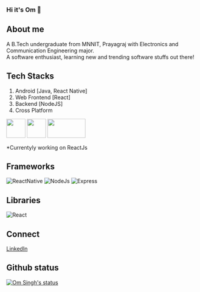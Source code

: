 ### Hi it's Om 👋

## About me

A B.Tech undergraduate from MNNIT, Prayagraj with Electronics and Communication Engineering major. <br/>
A software enthusiast, learning new and trending software stuffs out there!



## Tech Stacks

1) Android [Java, React Native]
2) Web Frontend [React]
3) Backend [NodeJS] 
4) Cross Platform

<img src = "https://cdn.vox-cdn.com/thumbor/kL-Z76ZSmU6AUOBanezRDqSQ7us=/1400x1400/filters:format(jpeg)/cdn.vox-cdn.com/uploads/chorus_asset/file/19086219/Android_logo_stacked__RGB_.jpg" height="50px" width="50px"/>   <img src = "https://ensocore.com/media/61/reactjs-logo-sticker%20%281%29.jpg" height = "50px" width = "50px">   <img src = "https://upload.wikimedia.org/wikipedia/commons/d/d9/Node.js_logo.svg" height = "50px" width = "100px">

 
 *Currentyly working on ReactJs 
 
 ## Frameworks
  ![ReactNative](https://img.shields.io/badge/react--native-Mobile-green)
  ![NodeJs](https://img.shields.io/badge/node--js-Backend-orange)
  ![Express](https://img.shields.io/badge/express-Backend-yellow)
  
  ## Libraries
  ![React](https://img.shields.io/badge/react-Web-yellow)
  
  ## Connect
  [LinkedIn](https://www.linkedin.com/in/om-singh-5092/)
  
  
  ## Github status <br/>
  [![Om Singh's status](https://github-readme-stats.vercel.app/api?username=OmSingh5092)](https://github.com/anuraghazra/github-readme-stats)
